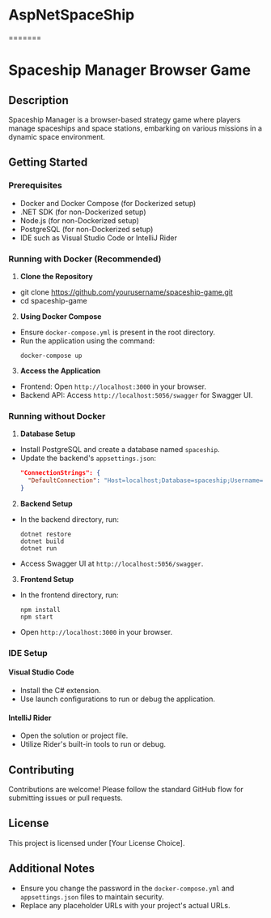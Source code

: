 # AspNetSpaceShip
=======
# Spaceship Manager Browser Game

## Description
Spaceship Manager is a browser-based strategy game where players manage spaceships and space stations, embarking on various missions in a dynamic space environment.

## Getting Started

### Prerequisites
- Docker and Docker Compose (for Dockerized setup)
- .NET SDK (for non-Dockerized setup)
- Node.js (for non-Dockerized setup)
- PostgreSQL (for non-Dockerized setup)
- IDE such as Visual Studio Code or IntelliJ Rider

### Running with Docker (Recommended)

1. **Clone the Repository**
- git clone https://github.com/yourusername/spaceship-game.git
- cd spaceship-game

2. **Using Docker Compose**
- Ensure `docker-compose.yml` is present in the root directory.
- Run the application using the command:
  ```
  docker-compose up
  ```

3. **Access the Application**
- Frontend: Open `http://localhost:3000` in your browser.
- Backend API: Access `http://localhost:5056/swagger` for Swagger UI.

### Running without Docker

1. **Database Setup**
- Install PostgreSQL and create a database named `spaceship`.
- Update the backend's `appsettings.json`:
  ```json
  "ConnectionStrings": {
    "DefaultConnection": "Host=localhost;Database=spaceship;Username=postgres;Password=your_password"
  }
  ```

2. **Backend Setup**
- In the backend directory, run:
  ```
  dotnet restore
  dotnet build
  dotnet run
  ```
- Access Swagger UI at `http://localhost:5056/swagger`.

3. **Frontend Setup**
- In the frontend directory, run:
  ```
  npm install
  npm start
  ```
- Open `http://localhost:3000` in your browser.

### IDE Setup

#### Visual Studio Code
- Install the C# extension.
- Use launch configurations to run or debug the application.

#### IntelliJ Rider
- Open the solution or project file.
- Utilize Rider's built-in tools to run or debug.

## Contributing
Contributions are welcome! Please follow the standard GitHub flow for submitting issues or pull requests.

## License
This project is licensed under [Your License Choice].

## Additional Notes
- Ensure you change the password in the `docker-compose.yml` and `appsettings.json` files to maintain security.
- Replace any placeholder URLs with your project's actual URLs.
